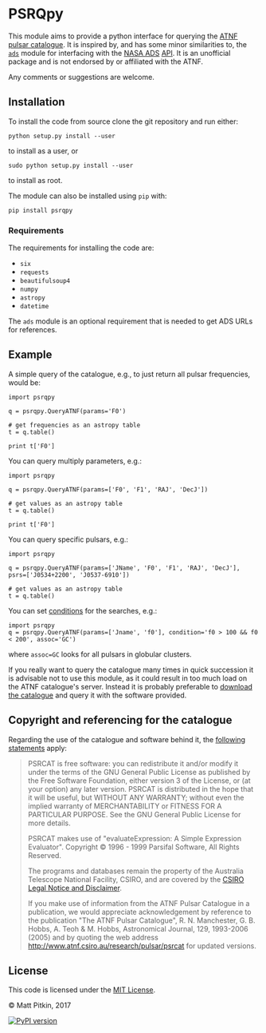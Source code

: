 # PSRQpy

This module aims to provide a python interface for querying the [ATNF pulsar catalogue](http://www.atnf.csiro.au/people/pulsar/psrcat/).
It is inspired by, and has some minor similarities to, the [`ads`](https://ads.readthedocs.io) module for interfacing with the
[NASA ADS](https://ui.adsabs.harvard.edu/) [API](https://github.com/adsabs/adsabs-dev-api). It is an unofficial
package and is not endorsed by or affiliated with the ATNF.

Any comments or suggestions are welcome.

## Installation

To install the code from source clone the git repository and run either:

```
python setup.py install --user
```

to install as a user, or

```
sudo python setup.py install --user
```

to install as root.

The module can also be installed using `pip` with:

```
pip install psrqpy
```

### Requirements

The requirements for installing the code are:

 * `six`
 * `requests`
 * `beautifulsoup4`
 * `numpy`
 * `astropy`
 * `datetime`

The `ads` module is an optional requirement that is needed to get ADS URLs for references.

## Example

A simple query of the catalogue, e.g., to just return all pulsar frequencies, would be:

```
import psrqpy

q = psrqpy.QueryATNF(params='F0')

# get frequencies as an astropy table
t = q.table()

print t['F0']
```

You can query multiply parameters, e.g.:

```
import psrqpy

q = psrqpy.QueryATNF(params=['F0', 'F1', 'RAJ', 'DecJ'])

# get values as an astropy table
t = q.table()

print t['F0']
```

You can query specific pulsars, e.g.:

```
import psrqpy

q = psrqpy.QueryATNF(params=['JName', 'F0', 'F1', 'RAJ', 'DecJ'], psrs=['J0534+2200', 'J0537-6910'])

# get values as an astropy table
t = q.table()
```

You can set [conditions](http://www.atnf.csiro.au/research/pulsar/psrcat/psrcat_help.html?type=normal#condition) for the searches,
e.g.:

```
import psrqpy
q = psrqpy.QueryATNF(params=['Jname', 'f0'], condition='f0 > 100 && f0 < 200', assoc='GC')
```

where `assoc=GC` looks for all pulsars in globular clusters.

If you really want to query the catalogue many times in quick succession it is advisable not to use this module, as
it could result in too much load on the ATNF catalogue's server. Instead it is probably preferable to [download
the catalogue](http://www.atnf.csiro.au/research/pulsar/psrcat/download.html) and query it with the software
provided.

## Copyright and referencing for the catalogue

Regarding the use of the catalogue and software behind it, the [following statements](http://www.atnf.csiro.au/research/pulsar/psrcat/download.html) apply:

> PSRCAT is free software: you can redistribute it and/or modify it under the terms of the GNU General Public License as published by the Free Software Foundation, either version 3 of the License, or (at your option) any later version. PSRCAT is distributed in the hope that it will be useful, but WITHOUT ANY WARRANTY; without even the implied warranty of MERCHANTABILITY or FITNESS FOR A PARTICULAR PURPOSE. See the GNU General Public License for more details.
>
> PSRCAT makes use of "evaluateExpression: A Simple Expression Evaluator". Copyright &copy; 1996 - 1999 Parsifal Software, All Rights Reserved.
>
> The programs and databases remain the property of the Australia Telescope National Facility, CSIRO, and are covered by the [CSIRO Legal Notice and Disclaimer](http://www.csiro.au/en/About/Footer/Legal-notice).
>
> If you make use of information from the ATNF Pulsar Catalogue in a publication, we would appreciate acknowledgement by reference to the publication "The ATNF Pulsar Catalogue", R. N. Manchester, G. B. Hobbs, A. Teoh & M. Hobbs, Astronomical Journal, 129, 1993-2006 (2005) and by quoting the web address http://www.atnf.csiro.au/research/pulsar/psrcat for updated versions.

## License

This code is licensed under the [MIT License](http://opensource.org/licenses/MIT).

&copy; Matt Pitkin, 2017

[![PyPI version](https://badge.fury.io/py/psrqpy.svg)](https://badge.fury.io/py/psrqpy)



